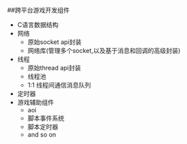 ##跨平台游戏开发组件


* C语言数据结构
* 网络
    * 原始socket api封装
    * 网络库(管理多个socket,以及基于消息和回调的高级封装)
* 线程
    * 原始thread api封装
    * 线程池
    * 1:1 线程间通信消息队列
* 定时器
* 游戏辅助组件
    * aoi
    * 脚本事件系统
    * 脚本定时器
    * and so on
